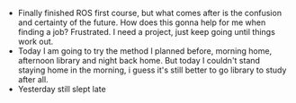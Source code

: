- Finally finished ROS first course, but what comes after is the confusion and certainty of the future. How does this gonna help for me when finding a job? Frustrated. I need a project, just keep going until things work out.
- Today I am going to try the method I planned before, morning home, afternoon library and night back home. But today I couldn't stand staying home in the morning, i guess it's still better to go library to study after all.
- Yesterday still slept late
